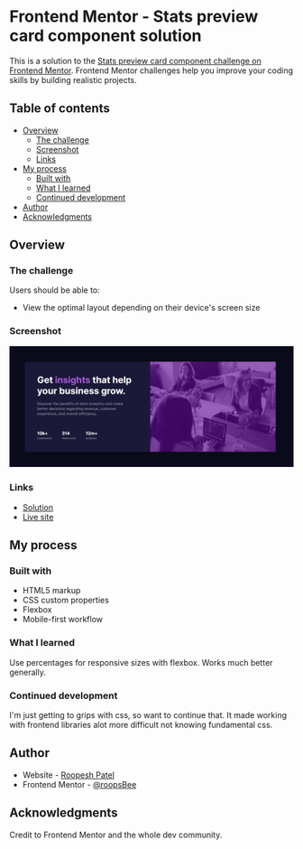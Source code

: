 # Frontend Mentor - Stats preview card component solution

This is a solution to the [Stats preview card component challenge on Frontend Mentor](https://www.frontendmentor.io/challenges/stats-preview-card-component-8JqbgoU62). Frontend Mentor challenges help you improve your coding skills by building realistic projects.

## Table of contents

- [Overview](#overview)
  - [The challenge](#the-challenge)
  - [Screenshot](#screenshot)
  - [Links](#links)
- [My process](#my-process)
  - [Built with](#built-with)
  - [What I learned](#what-i-learned)
  - [Continued development](#continued-development)
- [Author](#author)
- [Acknowledgments](#acknowledgments)

## Overview

### The challenge

Users should be able to:

- View the optimal layout depending on their device's screen size

### Screenshot

![screenshot](images/card.png)

### Links

- [Solution](https://eager-lichterman-613109.netlify.app/)
- [Live site](https://eager-lichterman-613109.netlify.app/)

## My process

### Built with

- HTML5 markup
- CSS custom properties
- Flexbox
- Mobile-first workflow

### What I learned

Use percentages for responsive sizes with flexbox. Works much better generally.

### Continued development

I'm just getting to grips with css, so want to continue that. It made working with frontend libraries alot more difficult not knowing fundamental css.

## Author

- Website - [Roopesh Patel](https://www.RoopeshPatel.com)
- Frontend Mentor - [@roopsBee](https://www.frontendmentor.io/profile/roopsBee)

## Acknowledgments

Credit to Frontend Mentor and the whole dev community.
